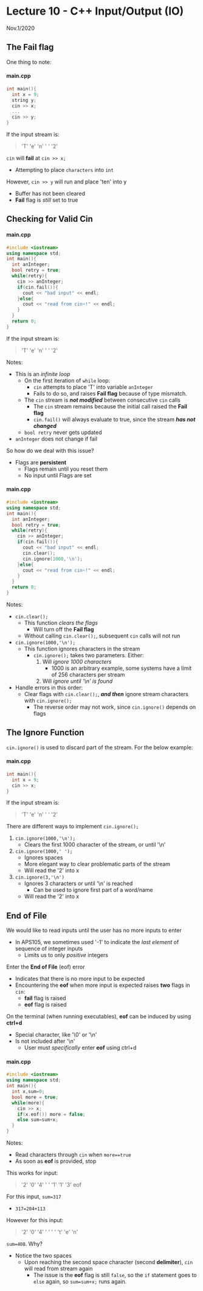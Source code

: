 # Lecture 10 - C++ Input/Output (IO)
Nov.1/2020

## The Fail flag

One thing to note:

#### main.cpp
```c++
int main(){
  int x = 9;
  string y;
  cin >> x;
  ...
  cin >> y;
}
```
If the input stream is:

> 'T' 'e' 'n' ' ' '2'

`cin` will **fail** at `cin >> x;`
* Attempting to place `characters` into `int`

However, `cin >> y` will run and place 'ten' into y
* Buffer has not been cleared
* **Fail** flag is *still* set to true

## Checking for Valid Cin

#### main.cpp
```c++
#include <iostream>
using namespace std;
int main(){
  int anInteger;
  bool retry = true;
  while(retry){
    cin >> anInteger;
    if(cin.fail()){
      cout << "bad input" << endl;
    }else{
      cout << "read from cin~!" << endl;
    }
  }
  return 0;
}
```
If the input stream is:

> 'T' 'e' 'n' ' ' '2'

Notes:
* This is an *infinite loop*
  * On the first iteration of `while` loop:
    * `cin` attempts to place 'T' into variable `anInteger`
    * Fails to do so, and raises **Fail flag** because of type mismatch.
  * The `cin` stream is ***not modified*** between consecutive `cin` calls
    * The `cin` stream remains because the initial call raised the **Fail flag**
    * `cin.fail()` will always evaluate to true, since the stream ***has not changed***
  * `bool retry` never gets updated
* `anInteger` does not change if fail

So how do we deal with this issue?
* Flags are **persistent**
  * Flags remain until you reset them
  * No input until Flags are set

#### main.cpp
```c++
#include <iostream>
using namespace std;
int main(){
  int anInteger;
  bool retry = true;
  while(retry){
    cin >> anInteger;
    if(cin.fail()){
      cout << "bad input" << endl;
      cin.clear();
      cin.ignore(1000,'\n');
    }else{
      cout << "read from cin~!" << endl;
    }
  }
  return 0;
}
```
Notes:
* `cin.clear();`
  * This function *clears the flags*
    * Will turn off the **Fail flag**
  * Without calling `cin.clear();`, subsequent `cin` calls will not run
* `cin.ignore(1000,'\n');`
  * This function ignores characters in the stream
    * `cin.ignore();` takes two parameters. Either:
      1. Will *ignore 1000 characters*
          * 1000 is an arbitrary example, some systems have a limit of 256 characters per stream
      2. Will *ignore until '\n' is found*
* Handle errors in this order:
  * Clear flags with `cin.clear();`, ***and then*** ignore stream characters with `cin.ignore();`
    * The reverse order may not work, since `cin.ignore()` depends on flags

## The Ignore Function

`cin.ignore()` is used to discard part of the stream. For the below example:

#### main.cpp
```c++
int main(){
  int x = 9;
  cin >> x;
}
```
If the input stream is:

> 'T' 'e' 'n' ' ' '2'

There are different ways to implement `cin.ignore();`
1. `cin.ignore(1000,'\n');`
    * Clears the first 1000 character of the stream, or until '\n'
2. `cin.ignore(1000,' ');`
    * Ignores spaces
    * More elegant way to clear problematic parts of the stream
    * Will read the '2' into x
3. `cin.ignore(3,'\n')`
    * Ignores 3 characters or until '\n' is reached
      * Can be used to ignore first part of a word/name
    * Will read the '2' into x

## End of File

We would like to read inputs until the user has no more inputs to enter
* In APS105, we sometimes used '-1' to indicate the *last element* of sequence of integer inputs
  * Limits us to only *positive* integers

Enter the **End of File** (eof) error
* Indicates that there is no more input to be expected
* Encountering the **eof** when more input is expected raises **two** flags in `cin`:
  * **fail** flag is raised
  * **eof** flag is raised

On the terminal (when running executables), **eof** can be induced by using **ctrl+d**
* Special character, like '\0' or '\n'
* Is not included after '\n'
  * User must *specifically* enter **eof** using ctrl+d

#### main.cpp
```c++
#include <iostream>
using namespace std;
int main(){
  int x,sum=0;
  bool more = true;
  while(more){
    cin >> x;
    if(x.eof()) more = false;
    else sum=sum+x;
  }
}
```
Notes:
* Read characters through `cin` when `more==true`
* As soon as **eof** is provided, stop

This works for input:

> '2' '0' '4' ' ' '1' '1' '3'
> eof

For this input, `sum=317`
* `317=204+113`

However for this input:

> '2' '0' '4' ' ' ' ' 't' 'e' 'n'

`sum=408`. Why?
* Notice the two spaces
  * Upon reaching the second space character (second **delimiter**), `cin` will read from stream again
    * The issue is the **eof** flag is still `false`, so the `if` statement goes to `else` again, so `sum=sum+x;` runs again.
